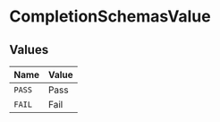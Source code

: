 # CompletionSchemasValue


## Values

| Name   | Value  |
| ------ | ------ |
| `PASS` | Pass   |
| `FAIL` | Fail   |